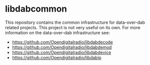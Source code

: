 libdabcommon
============

This repository contains the common infrastructure for data-over-dab related
projects. This project is not very useful on its own. For more information on
the data-over-dab infrastructure see:

- https://github.com/Opendigitalradio/libdabdecode
- https://github.com/Opendigitalradio/libdabdemod
- https://github.com/Opendigitalradio/libdabdevice
- https://github.com/Opendigitalradio/libdabip
